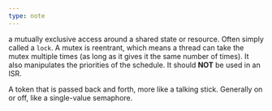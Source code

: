 ```yaml
---
type: note
---
```

a mutually exclusive access around a shared state or resource. Often simply called a `lock`. A mutex is reentrant, which means a thread can take the mutex multiple times (as long as it gives it the same number of times). It also manipulates the priorities of the schedule. It should **NOT** be used in an ISR.


A token that is passed back and forth, more like a talking stick. Generally on or off, like a single-value semaphore. 